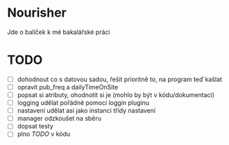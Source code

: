 # Nourisher
Jde o balíček k mé bakalářské práci


# TODO
- [ ] dohodnout co s datovou sadou, řešit prioritně to, na program teď kašlat
- [ ] opravit pub_freq a dailyTimeOnSite
- [ ] popsat si atributy, ohodnotit si je (mohlo by být v kódu/dokumentaci)
- [ ] logging udělat pořádně pomocí loggin pluginu
- [ ] nastavení udělat asi jako instanci třídy nastavení
- [ ] manager odzkoušet na sběru
- [ ] dopsat testy
- [ ] plno *TODO* v kódu
